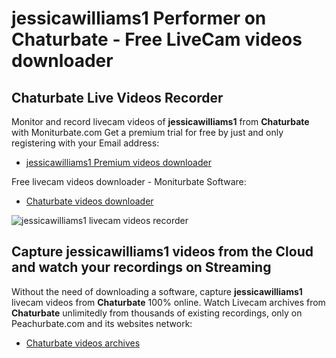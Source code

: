# jessicawilliams1 Performer on Chaturbate - Free LiveCam videos downloader

## Chaturbate Live Videos Recorder

Monitor and record livecam videos of **jessicawilliams1** from **Chaturbate** with Moniturbate.com
Get a premium trial for free by just and only registering with your Email address:
* [jessicawilliams1 Premium videos downloader](https://moniturbate.com/request-demo-licence-key.html)

Free livecam videos downloader - Moniturbate Software:
* [Chaturbate videos downloader](https://moniturbate.com/moniturbate-download-software.html)

![jessicawilliams1 livecam videos recorder](https://peachurnet.com/templates/moniturbate-software.png)


## Capture jessicawilliams1 videos from the Cloud and watch your recordings on Streaming

Without the need of downloading a software, capture **jessicawilliams1** livecam videos from **Chaturbate** 100% online.
Watch Livecam archives from **Chaturbate** unlimitedly from thousands of existing recordings, only on Peachurbate.com and its websites network:
* [Chaturbate videos archives](https://peachurnet.com/)